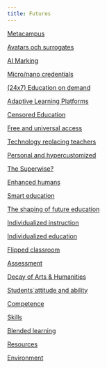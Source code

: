 ```yaml
---
title: Futures
---
```


[Metacampus](metacampus.md)

[Avatars och surrogates](avatars-and-surrogates.md)

[AI Marking](ai-marking.md)

[Micro/nano credentials](micro-nano-credentials.md) 

[(24x7) Education on demand](education-on-demand.md) 

[Adaptive Learning Platforms](adaptive-learning-platforms.md)

[Censored Education](censored-education.md)

[Free and universal access](free-and-universal-access.md) 

[Technology replacing teachers](technology-replacing-teachers.md)

[Personal and hypercustomized](personal-and-hypercustmized.md) 

[The Superwise?](superwise.md)

[Enhanced humans](enhanced-humans.md) 

[Smart education](smart-education.md)

[The shaping of future education](https://duckduckgo.com)  

[Individualized instruction]()  

[Individualized education]()

[Flipped classroom](flipped-classroom.md)

[Assessment]() 

[Decay of Arts & Humanities](decay-of-arts-and-humanities.md)

[Students´attitude and ability]()  

[Competence]()

[Skills]() 

[Blended learning](blended-learning.md)  

[Resources]()

[Environment]()  
